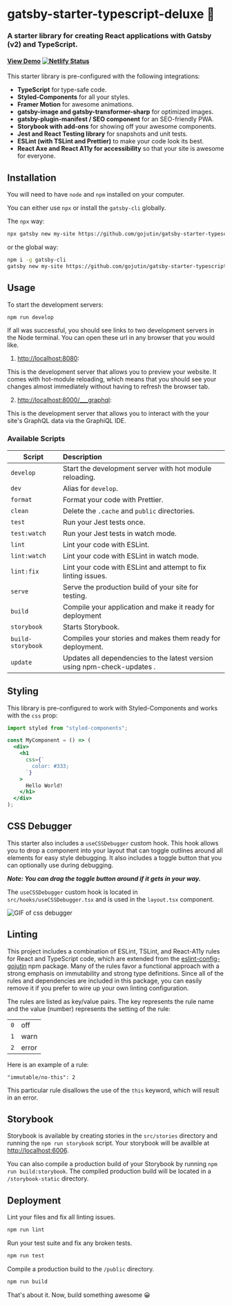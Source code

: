 # gatsby-starter-typescript-deluxe 🌟

### A starter library for creating React applications with Gatsby (v2) and TypeScript.

#### [View Demo](https://gatsby-starter-typescript-deluxe.netlify.com) [![Netlify Status](https://api.netlify.com/api/v1/badges/741aaab2-8497-431c-8b59-7f675856de77/deploy-status)](https://app.netlify.com/sites/gatsby-starter-typescript-deluxe/deploys)

This starter library is pre-configured with the following integrations:

- **TypeScript** for type-safe code.
- **Styled-Components** for all your styles.
- **Framer Motion** for awesome animations.
- **gatsby-image and gatsby-transformer-sharp** for optimized images.
- **gatsby-plugin-manifest / SEO component** for an SEO-friendly PWA.
- **Storybook with add-ons** for showing off your awesome components.
- **Jest and React Testing library** for snapshots and unit tests.
- **ESLint (with TSLint and Prettier)** to make your code look its best.
- **React Axe and React A11y for accessibility** so that your site is awesome for everyone.

## Installation

You will need to have `node` and `npm` installed on your computer.

You can either use `npx` or install the `gatsby-cli` globally.

The `npx` way:

```sh
npx gatsby new my-site https://github.com/gojutin/gatsby-starter-typescript-deluxe
```

or the global way:

```sh
npm i -g gatsby-cli
gatsby new my-site https://github.com/gojutin/gatsby-starter-typescript-deluxe
```

## Usage

To start the development servers:

```sh
npm run develop
```

If all was successful, you should see links to two development servers in the Node terminal. You can open these url in any browser that you would like.

1. [http://localhost:8080](http://localhost:8080):

This is the development server that allows you to preview your website. It comes with hot-module reloading, which means that you should see your changes almost immediately without having to refresh the browser tab.

2. [http://localhost:8000/\_\_\_graphql](http://localhost:8000/___graphql):

This is the development server that allows you to interact with the your site's GraphQL data via the GraphiQL IDE.

### Available Scripts

| Script            | Description                                                              |
| ----------------- | :----------------------------------------------------------------------- |
| `develop`         | Start the development server with hot module reloading.                  |
| `dev`             | Alias for `develop`.                                                     |
| `format`          | Format your code with Prettier.                                          |
| `clean`           | Delete the `.cache` and `public` directories.                            |
| `test`            | Run your Jest tests once.                                                |
| `test:watch`      | Run your Jest tests in watch mode.                                       |
| `lint`            | Lint your code with ESLint.                                              |
| `lint:watch`      | Lint your code with ESLint in watch mode.                                |
| `lint:fix`        | Lint your code with ESLint and attempt to fix linting issues.            |
| `serve`           | Serve the production build of your site for testing.                     |
| `build`           | Compile your application and make it ready for deployment                |
| `storybook`       | Starts Storybook.                                                        |
| `build-storybook` | Compiles your stories and makes them ready for deployment.               |
| `update`          | Updates all dependencies to the latest version using npm-check-updates . |

## Styling

This library is pre-configured to work with Styled-Components and works with the `css` prop:

```jsx
import styled from "styled-components";

const MyComponent = () => (
  <div>
    <h1
      css={`
        color: #333;
      `}
    >
      Hello World!
    </h1>
  </div>
);
```

## CSS Debugger

This starter also includes a `useCSSDebugger` custom hook. This hook allows you to drop a component into your layout that can toggle outlines around all elements for easy style debugging. It also includes a toggle button that you can optionally use during debugging.

**_Note: You can drag the toggle button around if it gets in your way._**

The `useCSSDebugger` custom hook is located in `src/hooks/useCSSDebugger.tsx` and is used in the `layout.tsx` component.

<img src="https://res.cloudinary.com/gojutin/image/upload/v1568598334/gatsby-starter-typescript-deluxe/css-debugger.gif" alt="GIF of css debugger" style="max-width: 100%;" />

## Linting

This project includes a combination of ESLint, TSLint, and React-A11y rules for React and TypeScript code, which are extended from the [eslint-config-gojutin](https://github.com/gojutin/eslint-config-gojutin) npm package. Many of the rules favor a functional approach with a strong emphasis on immutability and strong type definitions. Since all of the rules and dependencies are included in this package, you can easily remove it if you prefer to wire up your own linting configuration.

The rules are listed as key/value pairs. The key represents the rule name and the value (number) represents the setting of the rule:

|     |       |
| --- | :---- |
| `0` | off   |
| `1` | warn  |
| `2` | error |

Here is an example of a rule:

```
"immutable/no-this": 2
```

This particular rule disallows the use of the `this` keyword, which will result in an error.

## Storybook

Storybook is available by creating stories in the `src/stories` directory and running the `npm run storybook` script. Your storybook will be availble at [http://localhost:6006](http://localhost:6006).

You can also compile a production build of your Storybook by running `npm run build:storybook`. The compiled production build will be located in a `/storybook-static` directory.

## Deployment

Lint your files and fix all linting issues.

```sh
npm run lint
```

Run your test suite and fix any broken tests.

```sh
npm run test
```

Compile a production build to the `/public` directory.

```sh
npm run build
```

That's about it. Now, build something awesome 😀
